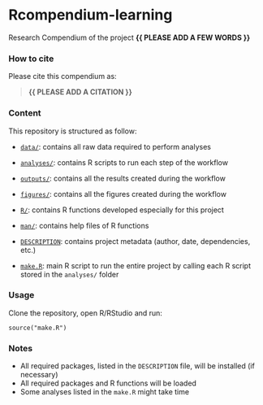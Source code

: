 <!-- README.md is generated from README.Rmd. Please edit that file -->

# Rcompendium-learning

<!-- badges: start -->
<!-- badges: end -->

Research Compendium of the project **{{ PLEASE ADD A FEW WORDS }}**

### How to cite

Please cite this compendium as:

> **{{ PLEASE ADD A CITATION }}**

### Content

This repository is structured as follow:

-   [`data/`](https://github.com/samuel-a-sutherland/Rcompendium-learning/tree/master/data):
    contains all raw data required to perform analyses

-   [`analyses/`](https://github.com/samuel-a-sutherland/Rcompendium-learning/tree/main/analyses/):
    contains R scripts to run each step of the workflow

-   [`outputs/`](https://github.com/samuel-a-sutherland/Rcompendium-learning/tree/main/outputs):
    contains all the results created during the workflow

-   [`figures/`](https://github.com/samuel-a-sutherland/Rcompendium-learning/tree/main/figures):
    contains all the figures created during the workflow

-   [`R/`](https://github.com/samuel-a-sutherland/Rcompendium-learning/tree/main/R):
    contains R functions developed especially for this project

-   [`man/`](https://github.com/samuel-a-sutherland/Rcompendium-learning/tree/main/man):
    contains help files of R functions

-   [`DESCRIPTION`](https://github.com/samuel-a-sutherland/Rcompendium-learning/tree/main/DESCRIPTION):
    contains project metadata (author, date, dependencies, etc.)

-   [`make.R`](https://github.com/samuel-a-sutherland/Rcompendium-learning/tree/main/make.R):
    main R script to run the entire project by calling each R script
    stored in the `analyses/` folder

### Usage

Clone the repository, open R/RStudio and run:

    source("make.R")

### Notes

-   All required packages, listed in the `DESCRIPTION` file, will be
    installed (if necessary)
-   All required packages and R functions will be loaded
-   Some analyses listed in the `make.R` might take time
